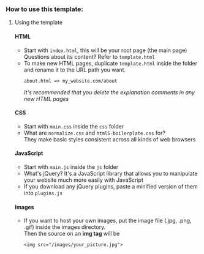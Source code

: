 ### How to use this template:

1. Using the template  
  
   #### HTML 
     * Start with `index.html`, this will be your root page (the main page)  
       Questions about its content? Refer to `template.html`  
     * To make new HTML pages, duplicate `template.html` inside the folder and rename it to the URL path you want.  
       ```
       about.html => my_website.com/about
       ```  
       *It's recommended that you delete the explanation comments in any new HTML pages*

   #### CSS
     * Start with `main.css` inside the `css` folder
     * What are `normalize.css` and `html5-boilerplate.css` for?  
       They make basic styles consistent across all kinds of web browsers

   #### JavaScript
     * Start with `main.js` inside the `js` folder
     * What's jQuery? It's a JavaScript library that allows you to manipulate your website much more easily with JavaScript
     * If you download any jQuery plugins, paste a minified version of them into `plugins.js`

   #### Images
     * If you want to host your own images, put the image file (.jpg, .png, .gif) inside the images directory.  
       Then the source on an **img tag** will be  
       ```
       <img src="/images/your_picture.jpg">
       ```
